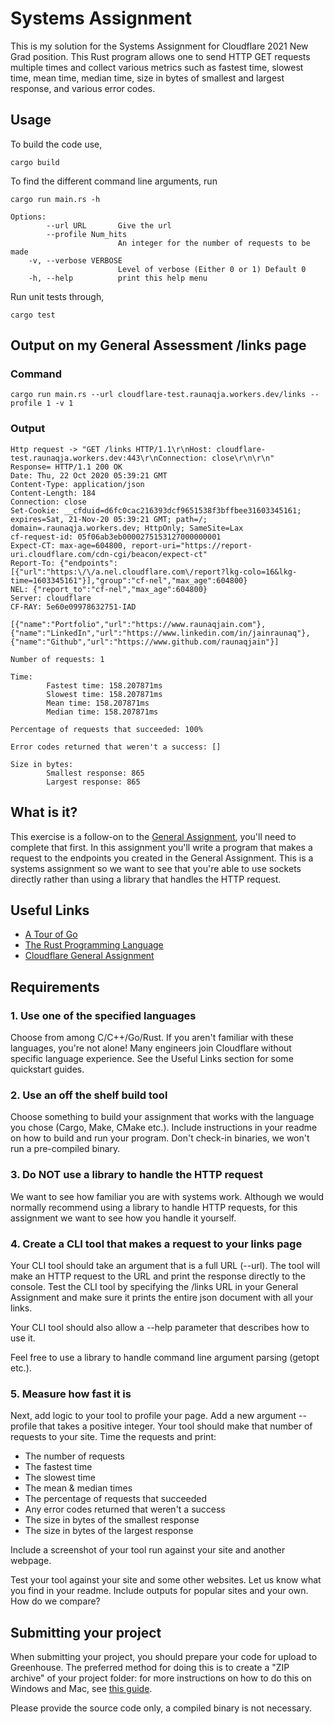 # Systems Assignment
This is my solution for the Systems Assignment for Cloudflare 2021 New Grad position. This Rust program allows one to send HTTP GET requests multiple times and collect various metrics such as fastest time, slowest time, mean time, median time, size in bytes of smallest and largest response, and various error codes.

## Usage
To build the code use,
``` 
cargo build
```
To find the different command line arguments, run
```
cargo run main.rs -h

Options:
        --url URL       Give the url
        --profile Num_hits
                        An integer for the number of requests to be made
    -v, --verbose VERBOSE
                        Level of verbose (Either 0 or 1) Default 0
    -h, --help          print this help menu
```
Run unit tests through, 
``` 
cargo test
```

## Output on my General Assessment /links page
### Command
```
cargo run main.rs --url cloudflare-test.raunaqja.workers.dev/links --profile 1 -v 1
```
### Output
```
Http request -> "GET /links HTTP/1.1\r\nHost: cloudflare-test.raunaqja.workers.dev:443\r\nConnection: close\r\n\r\n"
Response= HTTP/1.1 200 OK
Date: Thu, 22 Oct 2020 05:39:21 GMT
Content-Type: application/json
Content-Length: 184
Connection: close
Set-Cookie: __cfduid=d6fc0cac216393dcf9651538f3bffbee31603345161; expires=Sat, 21-Nov-20 05:39:21 GMT; path=/; domain=.raunaqja.workers.dev; HttpOnly; SameSite=Lax
cf-request-id: 05f06ab3eb0000275153127000000001
Expect-CT: max-age=604800, report-uri="https://report-uri.cloudflare.com/cdn-cgi/beacon/expect-ct"
Report-To: {"endpoints":[{"url":"https:\/\/a.nel.cloudflare.com\/report?lkg-colo=16&lkg-time=1603345161"}],"group":"cf-nel","max_age":604800}
NEL: {"report_to":"cf-nel","max_age":604800}
Server: cloudflare
CF-RAY: 5e60e09978632751-IAD

[{"name":"Portfolio","url":"https://www.raunaqjain.com"},{"name":"LinkedIn","url":"https://www.linkedin.com/in/jainraunaq"},{"name":"Github","url":"https://www.github.com/raunaqjain"}]

Number of requests: 1

Time:
        Fastest time: 158.207871ms
        Slowest time: 158.207871ms
        Mean time: 158.207871ms
        Median time: 158.207871ms

Percentage of requests that succeeded: 100%

Error codes returned that weren't a success: []

Size in bytes:
        Smallest response: 865
        Largest response: 865
```

## What is it?

This exercise is a follow-on to the [General Assignment](https://github.com/cloudflare-hiring/cloudflare-2020-general-engineering-assignment), you'll need to complete that first.  In this assignment you'll write a program that makes a request to the endpoints you created in the General Assignment.  This is a systems assignment so we want to see that you're able to use sockets directly rather than using a library that handles the HTTP request.

## Useful Links

- [A Tour of Go](https://tour.golang.org/welcome/1)
- [The Rust Programming Language](https://doc.rust-lang.org/book/index.html)
- [Cloudflare General Assignment](https://github.com/cloudflare-hiring/cloudflare-2020-general-engineering-assignment)

## Requirements

### 1. Use one of the specified languages

Choose from among C/C++/Go/Rust. If you aren't familiar with these languages, you're not alone! Many engineers join Cloudflare without
specific language experience. See the Useful Links section for some quickstart guides.

### 2. Use an off the shelf build tool

Choose something to build your assignment that works with the language you chose (Cargo, Make, CMake etc.).  Include instructions in your readme on how to build and run your program.  Don't check-in binaries, we won't run a pre-compiled binary.

### 3. Do **NOT** use a library to handle the HTTP request

We want to see how familiar you are with systems work.  Although we would normally recommend using a library to handle HTTP requests, for this assignment we want to see how you handle it yourself.

### 4. Create a CLI tool that makes a request to your links page

Your CLI tool should take an argument that is a full URL (--url).  The tool will make an HTTP request to the URL and print the response directly to the console.  Test the CLI tool by specifying the /links URL in your General Assignment and make sure it prints the entire json document with all your links.

Your CLI tool should also allow a --help parameter that describes how to use it.

Feel free to use a library to handle command line argument parsing (getopt etc.).

### 5. Measure how fast it is

Next, add logic to your tool to profile your page.  Add a new argument --profile that takes a positive integer.  Your tool should make that number of requests to your site.  Time the requests and print:

* The number of requests
* The fastest time
* The slowest time
* The mean & median times
* The percentage of requests that succeeded
* Any error codes returned that weren't a success
* The size in bytes of the smallest response
* The size in bytes of the largest response

Include a screenshot of your tool run against your site and another webpage.

Test your tool against your site and some other websites.  Let us know what you find in your readme.  Include outputs for popular sites and your own.  How do we compare?

## Submitting your project

When submitting your project, you should prepare your code for upload to Greenhouse. The preferred method for doing this is to create a "ZIP archive" of your project folder: for more instructions on how to do this on Windows and Mac, see [this guide](https://www.sweetwater.com/sweetcare/articles/how-to-zip-and-unzip-files/).

Please provide the source code only, a compiled binary is not necessary.
